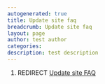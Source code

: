 ```yaml
---
autogenerated: true
title: Update site faq
breadcrumb: Update site faq
layout: page
author: test author
categories: 
description: test description
---
```


1.  REDIRECT [Update site FAQ](Update_site_FAQ "wikilink")
